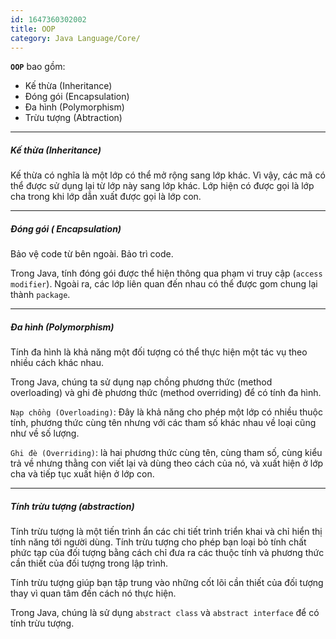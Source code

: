 ```yaml
---
id: 1647360302002
title: OOP
category: Java Language/Core/
---
```


**`OOP`** bao gồm:
* Kế thừa (Inheritance)
* Đóng gói (Encapsulation)
* Đa hình (Polymorphism)
* Trừu tượng (Abtraction)

---

##### Kế thừa (Inheritance)
Kế thừa có nghĩa là một lớp có thể mở rộng sang lớp khác. Vì vậy, các mã có thể được sử dụng lại từ lớp này sang lớp khác. Lớp hiện có được gọi là lớp cha trong khi lớp dẫn xuất được gọi là lớp con.

---
##### Đóng gói ( Encapsulation)
Bảo vệ code từ bên ngoài.
Bảo trì code.

Trong Java, tính đóng gói được thể hiện thông qua phạm vi truy cập (`access modifier`). Ngoài ra, các lớp liên quan đến nhau có thể được gom chung lại thành `package`.

---
##### Đa hình (Polymorphism) 

Tính đa hình là khả năng một đối tượng có thể thực hiện một tác vụ theo nhiều cách khác nhau.

Trong Java, chúng ta sử dụng nạp chồng phương thức (method overloading) và ghi đè phương thức (method overriding) để có tính đa hình.

`Nạp chồng (Overloading)`: Đây là khả năng cho phép một lớp có nhiều thuộc tính, phương thức cùng tên nhưng với các tham số khác nhau về loại cũng như về số lượng. 

`Ghi đè (Overriding)`: là hai phương thức cùng tên, cùng tham số, cùng kiểu trả về nhưng thằng con viết lại và dùng theo cách của nó, và xuất hiện ở lớp cha và tiếp tục xuất hiện ở lớp con. 

---

##### Tính trừu tượng (abstraction)
Tính trừu tượng là một tiến trình ẩn các chi tiết trình triển khai và chỉ hiển thị tính năng tới người dùng. Tính trừu tượng cho phép bạn loại bỏ tính chất phức tạp của đối tượng bằng cách chỉ đưa ra các thuộc tính và phương thức cần thiết của đối tượng trong lập trình.

Tính trừu tượng giúp bạn tập trung vào những cốt lõi cần thiết của đối tượng thay vì quan tâm đến cách nó thực hiện.

Trong Java, chúng là sử dụng `abstract class` và `abstract interface` để có tính trừu tượng.
